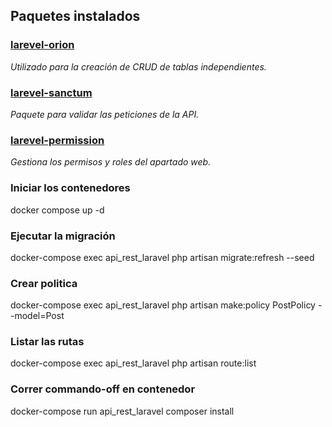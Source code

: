 ## Paquetes instalados
### [larevel-orion](https://tailflow.github.io/laravel-orion-docs/)
_Utilizado para la creación de CRUD de tablas independientes._

### [larevel-sanctum](https://laravel.com/docs/9.x/sanctum)
_Paquete para validar las peticiones de la API._  
### [larevel-permission](https://spatie.be/docs/laravel-permission/v5/introduction)
_Gestiona los permisos y roles del apartado web._

### Iniciar los contenedores
docker compose up -d

### Ejecutar la migración
docker-compose exec api_rest_laravel php artisan migrate:refresh --seed

### Crear politica
docker-compose exec api_rest_laravel php artisan make:policy PostPolicy --model=Post

### Listar las rutas
docker-compose exec api_rest_laravel php artisan route:list

### Correr commando-off en contenedor
docker-compose run api_rest_laravel composer install


